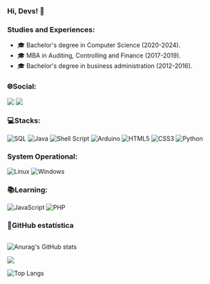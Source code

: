 ### Hi, Devs! 👋

### Studies and Experiences:
- 🎓 Bachelor's degree in Computer Science (2020-2024).
- 🎓 MBA in Auditing, Controlling and Finance (2017-2019).
- 🎓 Bachelor's degree in business administration (2012-2016).
  
### 🌐Social:
<div>
<a href="https://www.linkedin.com/in/steven-santos-guimaraes/" target="_blank"><img src="https://img.shields.io/badge/-LinkedIn-%230077B5?style=for-the-badge&logo=linkedin&logoColor=white" target="_blank"></a>
<a href="https://hub.docker.com/u/stevensantosguimaraes" target="_blank"><img src="https://img.shields.io/badge/Docker-2496ED?style=for-the-badge&logo=docker&logoColor=white" target="_blank"></a>
</div>

### 💻Stacks:
![SQL](https://img.shields.io/badge/mysql-%2300f.svg?style=for-the-badge&logo=mysql&logoColor=white)
![Java](https://img.shields.io/badge/java-%23ED8B00.svg?style=for-the-badge&logo=openjdk&logoColor=white)
![Shell Script](https://img.shields.io/badge/shell_script-%23121011.svg?style=for-the-badge&logo=gnu-bash&logoColor=white)
![Arduino](https://img.shields.io/badge/-Arduino-00979D?style=for-the-badge&logo=Arduino&logoColor=white)
![HTML5](https://img.shields.io/badge/html5-%23E34F26.svg?style=for-the-badge&logo=html5&logoColor=white)
![CSS3](https://img.shields.io/badge/css3-%231572B6.svg?style=for-the-badge&logo=css3&logoColor=white)
![Python](https://img.shields.io/badge/python-3670A0?style=for-the-badge&logo=python&logoColor=ffdd54)

### System Operational:
![Linux](https://img.shields.io/badge/Linux-FCC624?style=for-the-badge&logo=linux&logoColor=black)
![Windows](https://img.shields.io/badge/Windows-0078D6?style=for-the-badge&logo=windows&logoColor=white)

### 📚Learning:
![JavaScript](https://img.shields.io/badge/javascript-%23323330.svg?style=for-the-badge&logo=javascript&logoColor=%23F7DF1E)
![PHP](https://img.shields.io/badge/php-%23777BB4.svg?style=for-the-badge&logo=php&logoColor=white)

### 💫GitHub estatística

<div style="display: flex; flex-direction: column; align-items: flex-start;">
  
  ![Anurag's GitHub stats](https://github-readme-stats.vercel.app/api?username=stevensantosguimaraes&show_icons=true&rank_icon=github&theme=dark&bg_color=222222FF&border_color=444444FF)

  <img src="https://github-readme-streak-stats.herokuapp.com/?user=stevensantosguimaraes&theme=dark&bg_color=222222FF&hide_border=false" />
  
  ![Top Langs](https://github-readme-stats.vercel.app/api/top-langs/?username=stevensantosguimaraes&theme=dark&bg_color=222222FF&border_color=444444FF)
  
</div>
